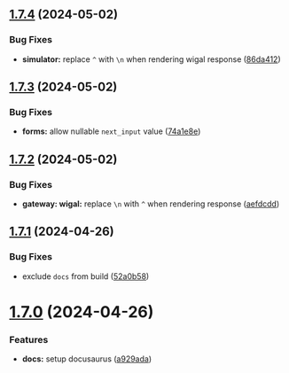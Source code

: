 ## [1.7.4](https://github.com/ephrimlawrence/ananse/compare/v1.7.3...v1.7.4) (2024-05-02)


### Bug Fixes

* **simulator:** replace `^` with `\n` when rendering wigal response ([86da412](https://github.com/ephrimlawrence/ananse/commit/86da412698a52b2b39fa4babf9fd160307c4866e))



## [1.7.3](https://github.com/ephrimlawrence/ananse/compare/v1.7.2...v1.7.3) (2024-05-02)


### Bug Fixes

* **forms:** allow nullable `next_input` value ([74a1e8e](https://github.com/ephrimlawrence/ananse/commit/74a1e8e12f81a1b5cef89d3dccd93f2aad50b160))



## [1.7.2](https://github.com/ephrimlawrence/ananse/compare/v1.7.1...v1.7.2) (2024-05-02)


### Bug Fixes

* **gateway: wigal:** replace `\n` with `^` when rendering response ([aefdcdd](https://github.com/ephrimlawrence/ananse/commit/aefdcdd76e0d85f3e64555a22744eb7ffb1b5ddc))



## [1.7.1](https://github.com/ephrimlawrence/ananse/compare/v1.7.0...v1.7.1) (2024-04-26)


### Bug Fixes

* exclude `docs` from build ([52a0b58](https://github.com/ephrimlawrence/ananse/commit/52a0b587e5e11d77614012577d3a8d127c9c01f4))



# [1.7.0](https://github.com/ephrimlawrence/ananse/compare/v1.6.2...v1.7.0) (2024-04-26)


### Features

* **docs:** setup docusaurus ([a929ada](https://github.com/ephrimlawrence/ananse/commit/a929ada568ec504798764f184ab3647eede0a0fc))




